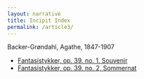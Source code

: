 ```yaml
---
layout: narrative
title: Incipit Index
permalink: /article3/
---
```


Backer-Grøndahl, Agathe, 1847-1907
- <a href="https://annakijas1.github.io/Test-Music-Incipits/bg-39.1/" target="_blank">Fantasistykker, op. 39. no. 1, Souvenir</a>
- <a href="https://annakijas1.github.io/Test-Music-Incipits/bg-39.2/" target="_blank">Fantasistykker, op. 39. no. 2, Sommernat</a>
